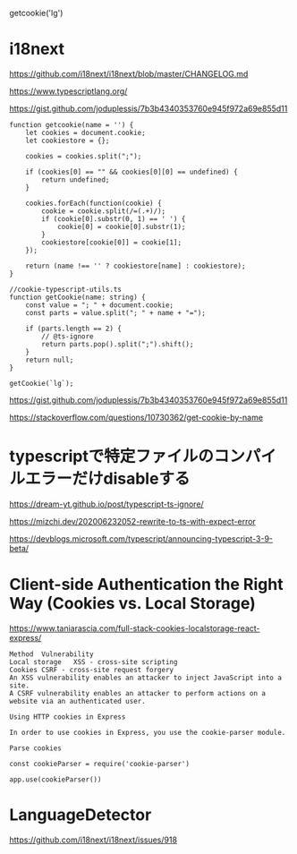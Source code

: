 getcookie('lg')
# i18next
https://github.com/i18next/i18next/blob/master/CHANGELOG.md


https://www.typescriptlang.org/


https://gist.github.com/joduplessis/7b3b4340353760e945f972a69e855d11
```
function getcookie(name = '') {
    let cookies = document.cookie;
    let cookiestore = {};
    
    cookies = cookies.split(";");
    
    if (cookies[0] == "" && cookies[0][0] == undefined) {
        return undefined;
    }
    
    cookies.forEach(function(cookie) {
        cookie = cookie.split(/=(.+)/);
        if (cookie[0].substr(0, 1) == ' ') {
            cookie[0] = cookie[0].substr(1);
        }
        cookiestore[cookie[0]] = cookie[1];
    });
    
    return (name !== '' ? cookiestore[name] : cookiestore);
}

//cookie-typescript-utils.ts
function getCookie(name: string) {
    const value = "; " + document.cookie;
    const parts = value.split("; " + name + "=");

    if (parts.length == 2) {
        // @ts-ignore
        return parts.pop().split(";").shift();
    }
    return null;
}

getCookie(`lg`);
```
https://gist.github.com/joduplessis/7b3b4340353760e945f972a69e855d11

https://stackoverflow.com/questions/10730362/get-cookie-by-name

# typescriptで特定ファイルのコンパイルエラーだけdisableする
https://dream-yt.github.io/post/typescript-ts-ignore/

https://mizchi.dev/202006232052-rewrite-to-ts-with-expect-error

https://devblogs.microsoft.com/typescript/announcing-typescript-3-9-beta/

# Client-side Authentication the Right Way (Cookies vs. Local Storage)
https://www.taniarascia.com/full-stack-cookies-localstorage-react-express/
```
Method	Vulnerability
Local storage	XSS - cross-site scripting
Cookies	CSRF - cross-site request forgery
An XSS vulnerability enables an attacker to inject JavaScript into a site.
A CSRF vulnerability enables an attacker to perform actions on a website via an authenticated user.

Using HTTP cookies in Express

In order to use cookies in Express, you use the cookie-parser module.

Parse cookies

const cookieParser = require('cookie-parser')

app.use(cookieParser())
```


# LanguageDetector
https://github.com/i18next/i18next/issues/918

